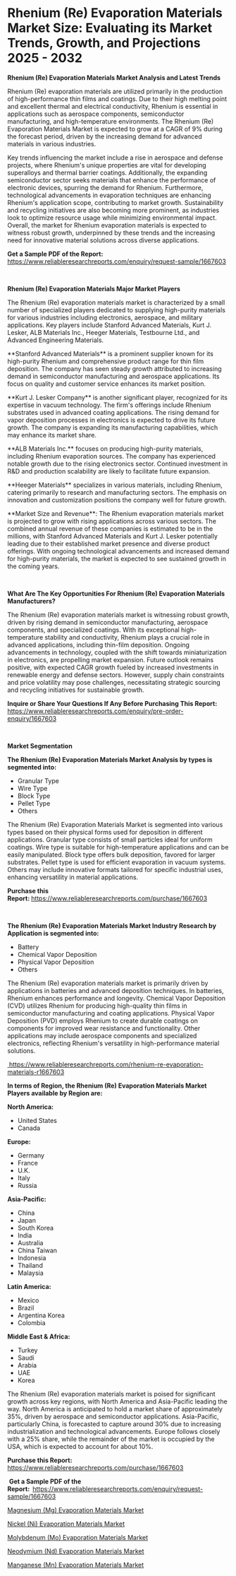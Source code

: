 <p><h1>Rhenium (Re) Evaporation Materials Market Size: Evaluating its Market Trends, Growth, and Projections 2025 - 2032</h1></p><p><strong>Rhenium (Re) Evaporation Materials Market Analysis and Latest Trends</strong></p>
<p><p>Rhenium (Re) evaporation materials are utilized primarily in the production of high-performance thin films and coatings. Due to their high melting point and excellent thermal and electrical conductivity, Rhenium is essential in applications such as aerospace components, semiconductor manufacturing, and high-temperature environments. The Rhenium (Re) Evaporation Materials Market is expected to grow at a CAGR of 9% during the forecast period, driven by the increasing demand for advanced materials in various industries.</p><p>Key trends influencing the market include a rise in aerospace and defense projects, where Rhenium's unique properties are vital for developing superalloys and thermal barrier coatings. Additionally, the expanding semiconductor sector seeks materials that enhance the performance of electronic devices, spurring the demand for Rhenium. Furthermore, technological advancements in evaporation techniques are enhancing Rhenium's application scope, contributing to market growth. Sustainability and recycling initiatives are also becoming more prominent, as industries look to optimize resource usage while minimizing environmental impact. Overall, the market for Rhenium evaporation materials is expected to witness robust growth, underpinned by these trends and the increasing need for innovative material solutions across diverse applications.</p></p>
<p><strong>Get a Sample PDF of the Report:&nbsp;</strong> <a href="https://www.reliableresearchreports.com/enquiry/request-sample/1667603?utm_campaign=121&utm_medium=2&utm_source=Github&utm_content=ia&utm_term=02022025&utm_id=rhenium-re-evaporation-materials">https://www.reliableresearchreports.com/enquiry/request-sample/1667603</a></p>
<p>&nbsp;</p>
<p><strong>Rhenium (Re) Evaporation Materials Major Market Players</strong></p>
<p><p>The Rhenium (Re) evaporation materials market is characterized by a small number of specialized players dedicated to supplying high-purity materials for various industries including electronics, aerospace, and military applications. Key players include Stanford Advanced Materials, Kurt J. Lesker, ALB Materials Inc., Heeger Materials, Testbourne Ltd., and Advanced Engineering Materials.</p><p>**Stanford Advanced Materials** is a prominent supplier known for its high-purity Rhenium and comprehensive product range for thin film deposition. The company has seen steady growth attributed to increasing demand in semiconductor manufacturing and aerospace applications. Its focus on quality and customer service enhances its market position.</p><p>**Kurt J. Lesker Company** is another significant player, recognized for its expertise in vacuum technology. The firm's offerings include Rhenium substrates used in advanced coating applications. The rising demand for vapor deposition processes in electronics is expected to drive its future growth. The company is expanding its manufacturing capabilities, which may enhance its market share.</p><p>**ALB Materials Inc.** focuses on producing high-purity materials, including Rhenium evaporation sources. The company has experienced notable growth due to the rising electronics sector. Continued investment in R&D and production scalability are likely to facilitate future expansion.</p><p>**Heeger Materials** specializes in various materials, including Rhenium, catering primarily to research and manufacturing sectors. The emphasis on innovation and customization positions the company well for future growth.</p><p>**Market Size and Revenue**: The Rhenium evaporation materials market is projected to grow with rising applications across various sectors. The combined annual revenue of these companies is estimated to be in the millions, with Stanford Advanced Materials and Kurt J. Lesker potentially leading due to their established market presence and diverse product offerings. With ongoing technological advancements and increased demand for high-purity materials, the market is expected to see sustained growth in the coming years.</p></p>
<p>&nbsp;</p>
<p><strong>What Are The Key Opportunities For Rhenium (Re) Evaporation Materials Manufacturers?</strong></p>
<p><p>The Rhenium (Re) evaporation materials market is witnessing robust growth, driven by rising demand in semiconductor manufacturing, aerospace components, and specialized coatings. With its exceptional high-temperature stability and conductivity, Rhenium plays a crucial role in advanced applications, including thin-film deposition. Ongoing advancements in technology, coupled with the shift towards miniaturization in electronics, are propelling market expansion. Future outlook remains positive, with expected CAGR growth fueled by increased investments in renewable energy and defense sectors. However, supply chain constraints and price volatility may pose challenges, necessitating strategic sourcing and recycling initiatives for sustainable growth.</p></p>
<p><strong>Inquire or Share Your Questions If Any Before Purchasing This Report:</strong> <a href="https://www.reliableresearchreports.com/enquiry/pre-order-enquiry/1667603?utm_campaign=121&utm_medium=2&utm_source=Github&utm_content=ia&utm_term=02022025&utm_id=rhenium-re-evaporation-materials">https://www.reliableresearchreports.com/enquiry/pre-order-enquiry/1667603</a></p>
<p>&nbsp;</p>
<p><strong>Market Segmentation</strong></p>
<p><strong>The Rhenium (Re) Evaporation Materials Market Analysis by types is segmented into:</strong></p>
<p><ul><li>Granular Type</li><li>Wire Type</li><li>Block Type</li><li>Pellet Type</li><li>Others</li></ul></p>
<p><p>The Rhenium (Re) Evaporation Materials Market is segmented into various types based on their physical forms used for deposition in different applications. Granular type consists of small particles ideal for uniform coatings. Wire type is suitable for high-temperature applications and can be easily manipulated. Block type offers bulk deposition, favored for larger substrates. Pellet type is used for efficient evaporation in vacuum systems. Others may include innovative formats tailored for specific industrial uses, enhancing versatility in material applications.</p></p>
<p><strong>Purchase this Report:&nbsp;</strong><a href="https://www.reliableresearchreports.com/purchase/1667603?utm_campaign=121&utm_medium=2&utm_source=Github&utm_content=ia&utm_term=02022025&utm_id=rhenium-re-evaporation-materials">https://www.reliableresearchreports.com/purchase/1667603</a></p>
<p>&nbsp;</p>
<p><strong>The Rhenium (Re) Evaporation Materials Market Industry Research by Application is segmented into:</strong></p>
<p><ul><li>Battery</li><li>Chemical Vapor Deposition</li><li>Physical Vapor Deposition</li><li>Others</li></ul></p>
<p><p>The Rhenium (Re) evaporation materials market is primarily driven by applications in batteries and advanced deposition techniques. In batteries, Rhenium enhances performance and longevity. Chemical Vapor Deposition (CVD) utilizes Rhenium for producing high-quality thin films in semiconductor manufacturing and coating applications. Physical Vapor Deposition (PVD) employs Rhenium to create durable coatings on components for improved wear resistance and functionality. Other applications may include aerospace components and specialized electronics, reflecting Rhenium's versatility in high-performance material solutions.</p></p>
<p><a href="https://www.reliableresearchreports.com/rhenium-re-evaporation-materials-r1667603?utm_campaign=121&utm_medium=2&utm_source=Github&utm_content=ia&utm_term=02022025&utm_id=rhenium-re-evaporation-materials">&nbsp;https://www.reliableresearchreports.com/rhenium-re-evaporation-materials-r1667603</a></p>
<p><strong>In terms of Region, the Rhenium (Re) Evaporation Materials Market Players available by Region are:</strong></p>
<p>
    <p> <strong> North America: </strong>
        <ul>
            <li>United States</li>
            <li>Canada</li>
        </ul>
        </p> 
    <p> <strong> Europe: </strong>
        <ul>
            <li>Germany</li>
            <li>France</li>
            <li>U.K.</li>
            <li>Italy</li>
            <li>Russia</li>
        </ul>
        </p> 
    <p> <strong> Asia-Pacific: </strong>
        <ul>
            <li>China</li>
            <li>Japan</li>
            <li>South Korea</li>
            <li>India</li>
            <li>Australia</li>
            <li>China Taiwan</li>
            <li>Indonesia</li>
            <li>Thailand</li>
            <li>Malaysia</li>
        </ul>
        </p> 
    <p> <strong> Latin America: </strong>
        <ul>
            <li>Mexico</li>
            <li>Brazil</li>
            <li>Argentina Korea</li>
            <li>Colombia</li>
        </ul>
        </p> 
    <p> <strong> Middle East & Africa: </strong>
        <ul>
            <li>Turkey</li>
            <li>Saudi</li>
            <li>Arabia</li>
            <li>UAE</li>
            <li>Korea</li>
        </ul>
    </p>
    </p>
<p><p>The Rhenium (Re) evaporation materials market is poised for significant growth across key regions, with North America and Asia-Pacific leading the way. North America is anticipated to hold a market share of approximately 35%, driven by aerospace and semiconductor applications. Asia-Pacific, particularly China, is forecasted to capture around 30% due to increasing industrialization and technological advancements. Europe follows closely with a 25% share, while the remainder of the market is occupied by the USA, which is expected to account for about 10%.</p></p>
<p><strong>Purchase this Report: </strong><a href="https://www.reliableresearchreports.com/purchase/1667603?utm_campaign=121&utm_medium=2&utm_source=Github&utm_content=ia&utm_term=02022025&utm_id=rhenium-re-evaporation-materials">https://www.reliableresearchreports.com/purchase/1667603</a></p>
<p>&nbsp;<strong>Get a Sample PDF of the Report:&nbsp;&nbsp;</strong><a href="https://www.reliableresearchreports.com/enquiry/request-sample/1667603?utm_campaign=121&utm_medium=2&utm_source=Github&utm_content=ia&utm_term=02022025&utm_id=rhenium-re-evaporation-materials">https://www.reliableresearchreports.com/enquiry/request-sample/1667603</a></p>
<p><strong></strong></p>
<p><p><a href="https://github.com/sholympia197070/Market-Research-Report-List-1/blob/main/magnesium-mg-evaporation-materials-market.md?utm_campaign=121&utm_medium=2&utm_source=Github&utm_content=ia&utm_term=02022025&utm_id=rhenium-re-evaporation-materials">Magnesium (Mg) Evaporation Materials Market</a></p><p><a href="https://github.com/aiexisaliwan/Market-Research-Report-List-1/blob/main/nickel-ni-evaporation-materials-market.md?utm_campaign=121&utm_medium=2&utm_source=Github&utm_content=ia&utm_term=02022025&utm_id=rhenium-re-evaporation-materials">Nickel (Ni) Evaporation Materials Market</a></p><p><a href="https://github.com/techerghalim/Market-Research-Report-List-1/blob/main/molybdenum-mo-evaporation-materials-market.md?utm_campaign=121&utm_medium=2&utm_source=Github&utm_content=ia&utm_term=02022025&utm_id=rhenium-re-evaporation-materials">Molybdenum (Mo) Evaporation Materials Market</a></p><p><a href="https://github.com/philaphindo/Market-Research-Report-List-1/blob/main/neodymium-nd-evaporation-materials-market.md?utm_campaign=121&utm_medium=2&utm_source=Github&utm_content=ia&utm_term=02022025&utm_id=rhenium-re-evaporation-materials">Neodymium (Nd) Evaporation Materials Market</a></p><p><a href="https://github.com/janraimondo83/Market-Research-Report-List-1/blob/main/manganese-mn-evaporation-materials-market.md?utm_campaign=121&utm_medium=2&utm_source=Github&utm_content=ia&utm_term=02022025&utm_id=rhenium-re-evaporation-materials">Manganese (Mn) Evaporation Materials Market</a></p></p>